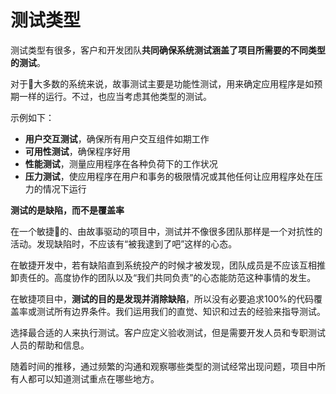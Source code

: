 # 测试类型

测试类型有很多，客户和开发团队**共同确保系统测试涵盖了项目所需要的不同类型的测试**。

对于大多数的系统来说，故事测试主要是功能性测试，用来确定应用程序是如预期一样的运行。不过，也应当考虑其他类型的测试。

示例如下：

- **用户交互测试**，确保所有用户交互组件如期工作
- **可用性测试**，确保程序好用
- **性能测试**，测量应用程序在各种负荷下的工作状况
- **压力测试**，使应用程序在用户和事务的极限情况或其他任何让应用程序处在压力的情况下运行

**测试的是缺陷，而不是覆盖率**

在一个敏捷的、由故事驱动的项目中，测试并不像很多团队那样是一个对抗性的活动。发现缺陷时，不应该有“被我逮到了吧”这样的心态。

在敏捷开发中，若有缺陷直到系统投产的时候才被发现，团队成员是不应该互相推卸责任的。高度协作的团队以及“我们共同负责”的心态能防范这种事情的发生。

在敏捷项目中，**测试的目的是发现并消除缺陷**，所以没有必要追求100%的代码覆盖率或测试所有边界条件。我们运用我们的直觉、知识和过去的经验来指导测试。

选择最合适的人来执行测试。客户应定义验收测试，但是需要开发人员和专职测试人员的帮助和信息。

随着时间的推移，通过频繁的沟通和观察哪些类型的测试经常出现问题，项目中所有人都可以知道测试重点在哪些地方。
